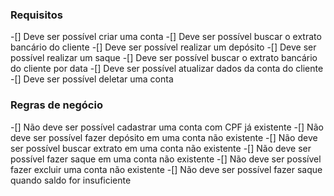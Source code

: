 ### Requisitos

-[] Deve ser possível criar uma conta
-[] Deve ser possível buscar o extrato bancário do cliente
-[] Deve ser possível realizar um depósito
-[] Deve ser possível realizar um saque
-[] Deve ser possível buscar o extrato bancário do cliente por data
-[] Deve ser possível atualizar dados da conta do cliente
-[] Deve ser possível deletar uma conta

### Regras de negócio

-[] Não deve ser possível cadastrar uma conta com CPF já existente
-[] Não deve ser possível fazer depósito em uma conta não existente
-[] Não deve ser possível buscar extrato em uma conta não existente
-[] Não deve ser possível fazer saque em uma conta não existente
-[] Não deve ser possível fazer excluir uma conta não existente
-[] Não deve ser possível fazer saque quando saldo for insuficiente

